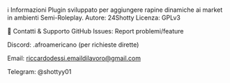ℹ️ Informazioni
Plugin sviluppato per aggiungere rapine dinamiche ai market in ambienti Semi-Roleplay.
Autore: 24Shotty
Licenza: GPLv3

📩 Contatti & Supporto
GitHub Issues: Report problemi/feature

Discord: .afroamericano (per richieste dirette)

Email: riccardodessi.emaildilavoro@gmail.com

Telegram: @shottyy01
